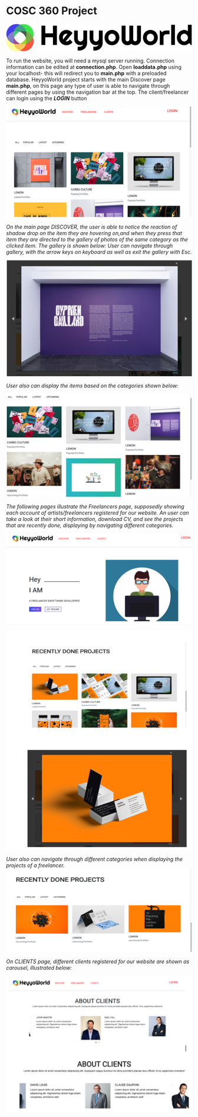 # COSC 360 Project


![logo](/images/logo.png)



  To run the website, you will need a mysql server running. Connection information can be edited at **connection.php**. Open **loaddata.php** using your localhost- this will redirect you to **main.php** with a preloaded database.
  HeyyoWorld project starts with the main Discover page **main.php**, on this page any type of user is able to navigate through different pages by using the navigation bar at the top. The client/freelancer can login using the _**LOGIN**_ button
  
  
  
![main](/images/readme_main.png)




*On the main page DISCOVER, the user is able to notice the reaction of shadow drop on the item they are hovering on,and when they press that item they are directed to the gallery of photos of the same category as the clicked item. The gallery is shown below:
User can navigate through gallery, with the arrow keys on keyboard as well as exit the gallery with Esc.*


![1](/images/readme1.png)

*User also can display the items based on the categories shown below:*


![2](/images/readme2.png)



*The following pages illustrate the Freelancers page, supposedly showing each account of artists/freelancers registered for our website. An user can take a look at their short information, download CV, and see the projects that are recently done, displaying by navigating different categories.*




![3](/images/readme3.png)



![5](/images/readme5.png)



*User also can navigate through different categories when displaying the projects of a freelancer.*
![6](/images/readme6.png)



*On CLIENTS page, different clients registered for our website are shown as carousel, illustrated below:*





![7](/images/readme7.png)
